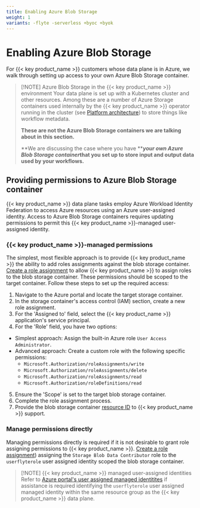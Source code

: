 ```yaml
---
title: Enabling Azure Blob Storage
weight: 1
variants: -flyte -serverless +byoc +byok
---
```


# Enabling Azure Blob Storage

For {{< key product_name >}} customers whose data plane is in Azure, we walk through setting up access to your own Azure Blob Storage container.

> [!NOTE] Azure Blob Storage in the {{< key product_name >}} environment
> Your data plane is set up with a Kubernetes cluster and other resources.
> Among these are a number of Azure Storage containers used internally by the {{< key product_name >}} operator running in the cluster (see [Platform architecture](../../platform-architecture)) to store things like workflow metadata.
>
> **These are not the Azure Blob Storage containers we are talking about in this section.**
>
> **We are discussing the case where you have **_**your own Azure Blob Storage container**_**that you set up to store input and output data used by your workflows.**

## Providing permissions to Azure Blob Storage container

{{< key product_name >}} data plane tasks employ Azure Workload Identity Federation to access Azure resources using an Azure user-assigned identity. Access to Azure Blob Storage containers requires updating permissions to permit this {{< key product_name >}}-managed user-assigned identity.

### {{< key product_name >}}-managed permissions

The simplest, most flexible approach is to provide {{< key product_name >}} the ability to add roles assignments against the blob storage container. [Create a role assignment](https://learn.microsoft.com/en-us/azure/role-based-access-control/role-assignments-portal) to allow {{< key product_name >}} to assign roles to the blob storage container. These permissions should be scoped to the target container. Follow these steps to set up the required access:

1. Navigate to the Azure portal and locate the target storage container.
2. In the storage container's access control (IAM) section, create a new role assignment.
3. For the 'Assigned to' field, select the {{< key product_name >}} application's service principal.
4. For the 'Role' field, you have two options:
  * Simplest approach: Assign the built-in Azure role `User Access Administrator`.
  * Advanced approach: Create a custom role with the following specific permissions:
    * `Microsoft.Authorization/roleAssignments/write`
    * `Microsoft.Authorization/roleAssignments/delete`
    * `Microsoft.Authorization/roleAssignments/read`
    * `Microsoft.Authorization/roleDefinitions/read`
5. Ensure the 'Scope' is set to the target blob storage container.
6. Complete the role assignment process.
7. Provide the blob storage container [resource ID](https://learn.microsoft.com/en-us/dotnet/api/microsoft.azure.management.storage.models.resource.id) to {{< key product_name >}} support.

### Manage permissions directly

Managing permissions directly is required if it is not desirable to grant role assigning permissions to {{< key product_name >}}. [Create a role assignment](https://learn.microsoft.com/en-us/azure/role-based-access-control/role-assignments-portal)) assigning the `Storage Blob Data Contributor` role to the `userflyterole` user assigned identity scoped the blob storage container.

> [!NOTE] {{< key product_name >}} managed user-assigned identities
> Refer to [Azure portal&#39;s user assigned managed identitites](https://portal.azure.com/#view/HubsExtension/BrowseResource/resourceType/Microsoft.ManagedIdentity%2FuserAssignedIdentities) if assistance is required identifying the `userflyterole` user assigned managed identity within the same resource group as the {{< key product_name >}} data plane.
